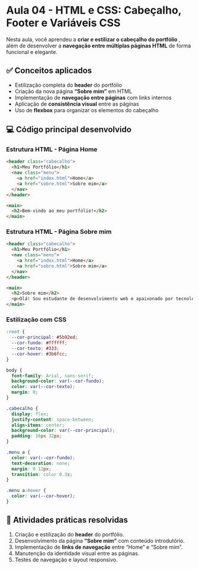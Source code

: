 # Aula 04 - HTML e CSS: Cabeçalho, Footer e Variáveis CSS

Nesta aula, você aprendeu a  **criar e estilizar o cabeçalho do portfólio** , além de desenvolver a **navegação entre múltiplas páginas HTML** de forma funcional e elegante.

## ✅ Conceitos aplicados

* Estilização completa do **header** do portfólio
* Criação da nova página **“Sobre mim”** em HTML
* Implementação de **navegação entre páginas** com links internos
* Aplicação de **consistência visual** entre as páginas
* Uso de **flexbox** para organizar os elementos do cabeçalho

## 💻 Código principal desenvolvido

### Estrutura HTML - Página **Home**

```html
<header class="cabecalho">
  <h1>Meu Portfólio</h1>
  <nav class="menu">
    <a href="index.html">Home</a>
    <a href="sobre.html">Sobre mim</a>
  </nav>
</header>

<main>
  <h2>Bem-vindo ao meu portfólio!</h2>
</main>
```

### Estrutura HTML - Página **Sobre mim**

```html
<header class="cabecalho">
  <h1>Meu Portfólio</h1>
  <nav class="menu">
    <a href="index.html">Home</a>
    <a href="sobre.html">Sobre mim</a>
  </nav>
</header>

<main>
  <h2>Sobre mim</h2>
  <p>Olá! Sou estudante de desenvolvimento web e apaixonado por tecnologia.</p>
</main>
```

### Estilização com CSS

```css
:root {
  --cor-principal: #5b92ed;
  --cor-fundo: #ffffff;
  --cor-texto: #333;
  --cor-hover: #3b6fcc;
}

body {
  font-family: Arial, sans-serif;
  background-color: var(--cor-fundo);
  color: var(--cor-texto);
  margin: 0;
}

.cabecalho {
  display: flex;
  justify-content: space-between;
  align-items: center;
  background-color: var(--cor-principal);
  padding: 16px 32px;
}

.menu a {
  color: var(--cor-fundo);
  text-decoration: none;
  margin: 0 12px;
  transition: color 0.3s;
}

.menu a:hover {
  color: var(--cor-hover);
}
```

## 🧠 Atividades práticas resolvidas

1. Criação e estilização do **header** do portfólio.
2. Desenvolvimento da página **“Sobre mim”** com conteúdo introdutório.
3. Implementação de **links de navegação** entre “Home” e “Sobre mim”.
4. Manutenção da identidade visual entre as páginas.
5. Testes de navegação e layout responsivo.
